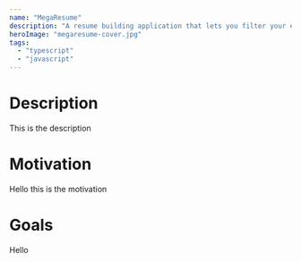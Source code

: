 ```yaml
---
name: "MegaResume"
description: "A resume building application that lets you filter your experience"
heroImage: "megaresume-cover.jpg"
tags:
  - "typescript"
  - "javascript"
---
```


# Description

This is the description

# Motivation

Hello this is the motivation

# Goals

Hello
